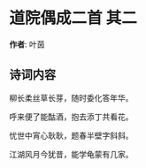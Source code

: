 # 道院偶成二首  其二

**作者**: 叶茵

## 诗词内容

柳长柔丝草长芽，随时委化答年华。

呼来便了能酤酒，抱去添丁共看花。

忧世中宵心耿耿，题春半壁字斜斜。

江湖风月今犹昔，能学龟蒙有几家。

